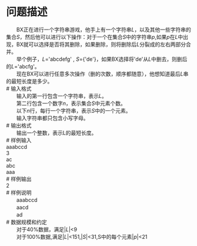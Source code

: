 <div id="pcont1" style="margin-top:20px; display:block;">

# 问题描述

<div class="pdcont">　　BX正在进行一个字符串游戏，他手上有一个字符串<i>L</i>，以及其他一些字符串的集合<i>S</i>，然后他可以进行以下操作：对于一个在集合<i>S</i>中的字符串<i>p</i>,如果<i>p</i>在<i>L</i>中出现，BX就可以选择是否将其删除，如果删除，则将删除后<i>L</i>分裂成的左右两部分合并。<br/>
　　举个例子，<i>L</i>=&#39;abcdefg&#39; , <i>S</i>={&#39;de&#39;}，如果BX选择将&#39;de&#39;从<i>L</i>中删去，则删后的<i>L</i>=&#39;abcfg&#39;。<br/>
　　现在BX可以进行任意多次操作（删的次数，顺序都随意），他想知道最后<i>L</i>串的最短长度是多少。</div>
# 输入格式

<div class="pdcont">　　输入的第一行包含一个字符串，表示<i>L</i>。<br/>
　　第二行包含一个数字<i>n</i>，表示集合<i>S</i>中元素个数。<br/>
　　以下<i>n</i>行，每行一个字符串，表示<i>S</i>中的一个元素。<br/>
　　输入字符串都只包含小写字母。</div>
# 输出格式

<div class="pdcont">　　输出一个整数，表示L的最短长度。</div>
# 样例输入

<div class="pddata">aaabccd<br/>
3<br/>
ac<br/>
abc<br/>
aaa</div>
# 样例输出

<div class="pddata">2</div>
# 样例说明

<div class="pdcont">　　aaabccd<br/>
　　aacd<br/>
　　ad</div>
# 数据规模和约定

<div class="pdcont">　　对于40%数据，满足|<i>L</i>|&lt;9<br/>
　　对于100%数据,满足|<i>L</i>|&lt;151,|<i>S</i>|&lt;31,S中的每个元素|<i>p</i>|&lt;21</div>

</div>